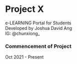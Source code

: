 # Project X

e-LEARNING Portal for Students <br />
Developed by Joshua David Ang <br />
IG: @chunxiong_ <br />

### Commencement of Project

Oct 2021 - Present

